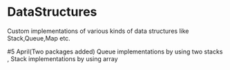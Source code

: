 # DataStructures
Custom implementations of various kinds of data structures like Stack,Queue,Map etc.

#5 April(Two packages added) 
Queue implementations by using two stacks ,
Stack implementations by using array
